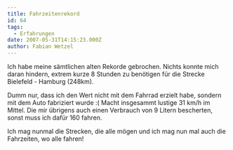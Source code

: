 ```yaml
---
title: Fahrzeitenrekord
id: 64
tags:
  - Erfahrungen
date: 2007-05-31T14:15:23.000Z
author: Fabian Wetzel
---
```


Ich habe meine sämtlichen alten Rekorde gebrochen. Nichts konnte mich daran hindern, extrem kurze 8 Stunden zu benötigen für die Strecke Bielefeld - Hamburg (248km).

Dumm nur, dass ich den Wert nicht mit dem Fahrrad erzielt habe, sondern mit dem Auto fabriziert wurde :( Macht insgesammt lustige 31&nbsp;km/h im Mittel. Die mir übrigens auch einen Verbrauch von 9 Litern bescherten, sonst muss ich dafür 160 fahren.

Ich mag nunmal die Strecken, die alle mögen und ich mag nun mal auch die Fahrzeiten, wo alle fahren!

